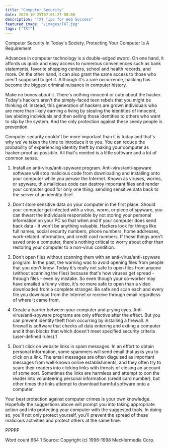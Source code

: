 ```yaml
---
title: "Computer Security"
date: 2020-10-25T07:01:27-08:00
description: "TXT Tips for Web Success"
featured_image: "/images/TXT.jpg"
tags: ["TXT"]
---
```


Computer Security
In Today's Society, Protecting Your Computer Is A Requirement

Advances in computer technology is a double-edged sword. On one hand, it affords us quick and easy access to numerous conveniences such as bank statements, favorite shopping centers, school and health records, and more. On the other hand, it can also grant the same access to those who aren't supposed to get it. Although it's a rare occurrence, hacking has become the biggest criminal nuisance in computer history.

Make no bones about it. There's nothing innocent or cute about the hacker. Today's hackers aren't the pimply-faced teen rebels that you might be thinking of. Instead, this generation of hackers are grown individuals who are more than likely earning a living by stealing the identities of innocent, law abiding individuals and then selling those identities to others who want to slip by the system. And the only protection against these seedy people is prevention.

Computer security couldn't be more important than it is today and that's why we've taken the time to introduce it to you.  You can reduce the probability of experiencing identity theft by making your computer as hacker-proof as possible. All that's needed is a little software and a lot of common sense.

1. Install an anti-virus/anti-spyware program. Anti-virus/anti-spyware software will stop malicious code from downloading and installing onto your computer while you peruse the Internet. Known as viruses, worms, or spyware, this malicious code can destroy important files and render your computer good for only one thing: sending sensitive data back to the server of an identity thief.

2. Don't store sensitive data on your computer in the first place. Should your computer get infected with a virus, worm, or piece of spyware, you can thwart the individuals responsible by not storing your personal information on your PC so that when and if your computer does send back data - it won't be anything valuable. Hackers look for things like full names, social security numbers, phone numbers, home addresses, work-related information, and credit card numbers. If these things aren't saved onto a computer, there's nothing critical to worry about other than restoring your computer to a non-virus condition. 

3. Don't open files without scanning them with an anti-virus/anti-spyware program. In the past, the warning was to avoid opening files from people that you don't know. Today it's really not safe to open files from anyone (without scanning the files) because that's how viruses get spread - through files - even by mistake. So even though your co-worker may have emailed a funny video, it's no more safe to open than a video downloaded from a complete stranger. Be safe and scan each and every file you download from the Internet or receive through email regardless of where it came from.

4. Create a barrier between your computer and prying eyes. Anti-virus/anti-spyware programs are only effective after the effect. But you can prevent identity theft from occurring by installing a firewall. A firewall is software that checks all data entering and exiting a computer and it then blocks that which doesn't meet specified security criteria (user-defined rules).1 

5. Don't click on website links in spam messages. In an effort to obtain personal information, some spammers will send email that asks you to click on a link. The email messages are often disguised as important messages from well-known online establishments, and they often try to scare their readers into clicking links with threats of closing an account of some sort. Sometimes the links are harmless and attempt to con the reader into volunteering personal information (credit card number), but other times the links attempt to download harmful software onto a computer.

Your best protection against computer crimes is your own knowledge. Hopefully the suggestions above will prompt you into taking appropriate action and into protecting your computer with the suggested tools. In doing so, you'll not only protect yourself, you'll prevent the spread of these malicious activities and protect others at the same time.

PPPPP

Word count 664
1 Source: Copyright (c) 1996-1998 Mecklermedia Corp.

